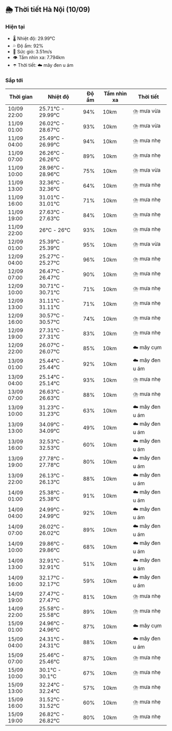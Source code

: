 ## 🌦️ Thời tiết Hà Nội (10/09)

### Hiện tại

- 🌡️ Nhiệt độ: 29.99℃
- 💦 Độ ẩm: 92%
- 💨 Sức gió: 3.51m/s
- 👁️ Tầm nhìn xa: 7.794km
- ☂️ Thời tiết: ☁️ mây đen u ám

### Sắp tới

| Thời gian | Nhiệt độ | Độ ẩm | Tầm nhìn xa | Thời tiết |
| --- | --- | --- | --- | --- |
| 10/09 22:00 | 25.71℃ - 29.99℃ | 94% | 10km | ⛈️ mưa vừa |
| 11/09 01:00 | 26.02℃ - 28.67℃ | 93% | 10km | ⛈️ mưa vừa |
| 11/09 04:00 | 25.49℃ - 26.99℃ | 94% | 10km | ⛈️ mưa nhẹ |
| 11/09 07:00 | 26.26℃ - 26.26℃ | 89% | 10km | ⛈️ mưa nhẹ |
| 11/09 10:00 | 28.96℃ - 28.96℃ | 75% | 10km | ⛈️ mưa vừa |
| 11/09 13:00 | 32.36℃ - 32.36℃ | 64% | 10km | ⛈️ mưa nhẹ |
| 11/09 16:00 | 31.01℃ - 31.01℃ | 71% | 10km | ⛈️ mưa nhẹ |
| 11/09 19:00 | 27.63℃ - 27.63℃ | 84% | 10km | ⛈️ mưa nhẹ |
| 11/09 22:00 | 26℃ - 26℃ | 93% | 10km | ⛈️ mưa nhẹ |
| 12/09 01:00 | 25.39℃ - 25.39℃ | 95% | 10km | ⛈️ mưa vừa |
| 12/09 04:00 | 25.27℃ - 25.27℃ | 96% | 10km | ⛈️ mưa nhẹ |
| 12/09 07:00 | 26.47℃ - 26.47℃ | 90% | 10km | ⛈️ mưa nhẹ |
| 12/09 10:00 | 30.71℃ - 30.71℃ | 71% | 10km | ⛈️ mưa nhẹ |
| 12/09 13:00 | 31.11℃ - 31.11℃ | 71% | 10km | ⛈️ mưa nhẹ |
| 12/09 16:00 | 30.57℃ - 30.57℃ | 74% | 10km | ⛈️ mưa nhẹ |
| 12/09 19:00 | 27.31℃ - 27.31℃ | 83% | 10km | ⛈️ mưa nhẹ |
| 12/09 22:00 | 26.07℃ - 26.07℃ | 85% | 10km | ☁️ mây cụm |
| 13/09 01:00 | 25.44℃ - 25.44℃ | 92% | 10km | ☁️ mây đen u ám |
| 13/09 04:00 | 25.14℃ - 25.14℃ | 93% | 10km | ⛈️ mưa nhẹ |
| 13/09 07:00 | 26.63℃ - 26.63℃ | 88% | 10km | ⛈️ mưa nhẹ |
| 13/09 10:00 | 31.23℃ - 31.23℃ | 63% | 10km | ☁️ mây đen u ám |
| 13/09 13:00 | 34.09℃ - 34.09℃ | 49% | 10km | ☁️ mây đen u ám |
| 13/09 16:00 | 32.53℃ - 32.53℃ | 60% | 10km | ☁️ mây đen u ám |
| 13/09 19:00 | 27.78℃ - 27.78℃ | 80% | 10km | ☁️ mây đen u ám |
| 13/09 22:00 | 26.13℃ - 26.13℃ | 88% | 10km | ☁️ mây đen u ám |
| 14/09 01:00 | 25.38℃ - 25.38℃ | 91% | 10km | ☁️ mây đen u ám |
| 14/09 04:00 | 24.99℃ - 24.99℃ | 92% | 10km | ☁️ mây đen u ám |
| 14/09 07:00 | 26.02℃ - 26.02℃ | 89% | 10km | ☁️ mây đen u ám |
| 14/09 10:00 | 29.86℃ - 29.86℃ | 68% | 10km | ☁️ mây đen u ám |
| 14/09 13:00 | 32.91℃ - 32.91℃ | 51% | 10km | ☁️ mây đen u ám |
| 14/09 16:00 | 32.17℃ - 32.17℃ | 59% | 10km | ☁️ mây đen u ám |
| 14/09 19:00 | 27.47℃ - 27.47℃ | 81% | 10km | ⛈️ mưa nhẹ |
| 14/09 22:00 | 25.58℃ - 25.58℃ | 89% | 10km | ⛈️ mưa nhẹ |
| 15/09 01:00 | 24.96℃ - 24.96℃ | 87% | 10km | ☁️ mây cụm |
| 15/09 04:00 | 24.31℃ - 24.31℃ | 88% | 10km | ☁️ mây đen u ám |
| 15/09 07:00 | 25.46℃ - 25.46℃ | 87% | 10km | ⛈️ mưa nhẹ |
| 15/09 10:00 | 30.1℃ - 30.1℃ | 67% | 10km | ⛈️ mưa nhẹ |
| 15/09 13:00 | 32.24℃ - 32.24℃ | 57% | 10km | ⛈️ mưa nhẹ |
| 15/09 16:00 | 31.52℃ - 31.52℃ | 60% | 10km | ⛈️ mưa nhẹ |
| 15/09 19:00 | 26.82℃ - 26.82℃ | 80% | 10km | ⛈️ mưa nhẹ |
